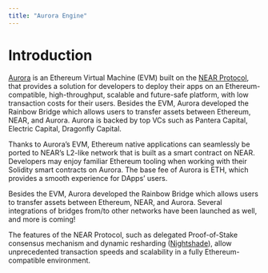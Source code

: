 ```yaml
---
title: "Aurora Engine"
---
```


# Introduction

[Aurora](https://aurora.dev) is an Ethereum Virtual Machine (EVM) built on the
[NEAR Protocol](https://medium.com/dia-insights/hello-near-protocol-dia-oracles-now-available-natively-on-near-3bbef5b3f13),
that provides a solution for developers to deploy their apps on an Ethereum-compatible, high-throughput, scalable and future-safe platform,
with low transaction costs for their users. Besides the EVM, Aurora developed the Rainbow Bridge which allows users to transfer assets between Ethereum, NEAR, and Aurora.
Aurora is backed by top VCs such as Pantera Capital, Electric Capital, Dragonfly Capital.

Thanks to Aurora’s EVM, Ethereum native applications can seamlessly be ported to NEAR’s L2-like network that is built as a smart contract on NEAR.
Developers may enjoy familiar Ethereum tooling when working with their Solidity smart contracts on Aurora.
The base fee of Aurora is ETH, which provides a smooth experience for DApps’ users.

Besides the EVM, Aurora developed the Rainbow Bridge which allows users to transfer assets between Ethereum, NEAR, and Aurora.
Several integrations of bridges from/to other networks have been launched as well, and more is coming!

The features of the NEAR Protocol, such as delegated Proof-of-Stake consensus mechanism and
dynamic resharding ([Nightshade](https://medium.com/nearprotocol/how-nears-simple-nightshade-works-90f1c8e6e8af)),
allow unprecedented transaction speeds and scalability  in a fully Ethereum-compatible environment.
